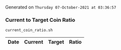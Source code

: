 Generated on `Thursday 07-October-2021 at 03:36:57`

### Current to Target Coin Ratio
`current_coin_ratio.sh`

Date|Current|Target|Ratio
---|---|---|---
